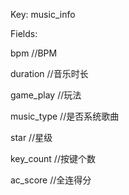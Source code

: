 Key: music_info

Fields:

bpm            //BPM

duration      //音乐时长

game_play   //玩法

music_type  //是否系统歌曲

star 		    //星级

key_count    //按键个数

ac_score      //全连得分



